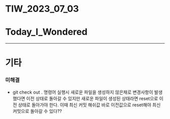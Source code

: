 # TIW_2023_07_03

# Today_I_Wondered

---

# 기타

### 미해결

- git check out . 명령어 실행시 새로운 파일을 생성하지 않은채로 변경사항이 발생했다면 이전 상태로 돌아갈 수 있지만 새로운 파일이 생성된 상태라면 reset으로 이전 상태로 돌아가야 한다. 이때 최신 커밋 해쉬값 바로 이전값으로 reset해야 최신 커밋으로 돌아갈 수 있다??